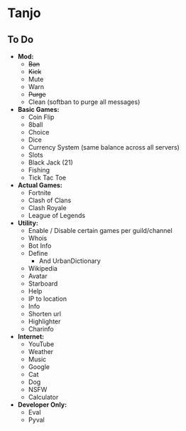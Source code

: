 # Tanjo

## To Do
- **Mod:**
	- ~~Ban~~
	- ~~Kick~~
	- Mute
	- Warn
	- ~~Purge~~	
	- Clean (softban to purge all messages)
- **Basic Games:**
	- Coin Flip
	- 8ball
	- Choice
	- Dice
	- Currency System (same balance across all servers)
	- Slots
	- Black Jack (21)
	- Fishing
	- Tick Tac Toe
- **Actual Games:**
	- Fortnite
	- Clash of Clans
	- Clash Royale
	- League of Legends
- **Utility:**
	- Enable / Disable certain games per guild/channel
	- Whois
	- Bot Info
	- Define
		- And UrbanDictionary
	- Wikipedia
	- Avatar
	- Starboard
	- Help
	- IP to location
	- Info
	- Shorten url
	- Highlighter
	- Charinfo
- **Internet:**
	- YouTube	
	- Weather
	- Music
	- Google
	- Cat
	- Dog
	- NSFW
	- Calculator
- **Developer Only:**
	- Eval
	- Pyval
